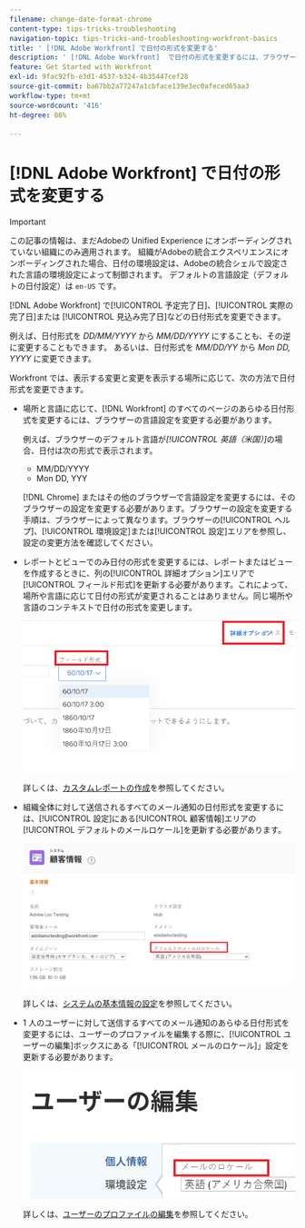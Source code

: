 ```yaml
---
filename: change-date-format-chrome
content-type: tips-tricks-troubleshooting
navigation-topic: tips-tricks-and-troubleshooting-workfront-basics
title: ' [!DNL Adobe Workfront] で日付の形式を変更する'
description: ' [!DNL Adobe Workfront]  で日付の形式を変更するには、ブラウザーの言語設定を変更する必要があります。'
feature: Get Started with Workfront
exl-id: 9fac92fb-e3d1-4537-b324-4b35447cef28
source-git-commit: ba67bb2a77247a1cbface139e3ec0afeced65aa3
workflow-type: tm+mt
source-wordcount: '416'
ht-degree: 86%

---
```


# [!DNL Adobe Workfront] で日付の形式を変更する

<!--this article used to be called "Change the date format in Adobe Workfront when using Chrome". The team decieded to make it more generic and hide the steps. Also see drafted content below-->

>[!IMPORTANT]
>
> この記事の情報は、まだAdobeの Unified Experience にオンボーディングされていない組織にのみ適用されます。
> 組織がAdobeの統合エクスペリエンスにオンボーディングされた場合、日付の環境設定は、Adobeの統合シェルで設定された言語の環境設定によって制御されます。 デフォルトの言語設定（デフォルトの日付設定）は `en-US` です。

[!DNL Adobe Workfront] で[!UICONTROL 予定完了日]、[!UICONTROL 実際の完了日]または [!UICONTROL 見込み完了日]などの日付形式を変更できます。

例えば、日付形式を _DD/MM/YYYY_ から _MM/DD/YYYY_ にすることも、その逆に変更することもできます。
あるいは、日付形式を _MM/DD/YY_ から _Mon DD, YYYY_ に変更できます。

Workfront では、表示する変更と変更を表示する場所に応じて、次の方法で日付形式を変更できます。

* 場所と言語に応じて、[!DNL Workfront] のすべてのページのあらゆる日付形式を変更するには、ブラウザーの言語設定を変更する必要があります。

  例えば、ブラウザーのデフォルト言語が&#x200B;*[!UICONTROL 英語（米国）]*&#x200B;の場合、日付は次の形式で表示されます。

   * MM/DD/YYYY
   * Mon DD, YYY

  [!DNL Chrome] またはその他のブラウザーで言語設定を変更するには、そのブラウザーの設定を変更する必要があります。ブラウザーの設定を変更する手順は、ブラウザーによって異なります。ブラウザーの[!UICONTROL ヘルプ]、[!UICONTROL 環境設定]または[!UICONTROL 設定]エリアを参照し、設定の変更方法を確認してください。

* レポートとビューでのみ日付の形式を変更するには、レポートまたはビューを作成するときに、列の[!UICONTROL 詳細オプション]エリアで[!UICONTROL フィールド形式]を更新する必要があります。これによって、場所や言語に応じて日付の形式が変更されることはありません。同じ場所や言語のコンテキストで日付の形式を変更します。

  ![](assets/field-format-in-advanced-options-of-a-view-highlighted.png)

  詳しくは、[カスタムレポートの作成](../../reports-and-dashboards/reports/creating-and-managing-reports/create-custom-report.md)を参照してください。

* 組織全体に対して送信されるすべてのメール通知の日付形式を変更するには、[!UICONTROL 設定]にある[!UICONTROL 顧客情報]エリアの[!UICONTROL デフォルトのメールロケール]を更新する必要があります。

  ![](assets/default-email-locale-field.png)

  詳しくは、[システムの基本情報の設定](../../administration-and-setup/get-started-wf-administration/configure-basic-info.md)を参照してください。

* 1 人のユーザーに対して送信するすべてのメール通知のあらゆる日付形式を変更するには、ユーザーのプロファイルを編集する際に、[!UICONTROL ユーザーの編集]ボックスにある「[!UICONTROL メールのロケール]」設定を更新する必要があります。

  ![](assets/email-locale-for-user-profile-highlighted.png)

  詳しくは、[ユーザーのプロファイルの編集](../../administration-and-setup/add-users/create-and-manage-users/edit-a-users-profile.md)を参照してください。

<!--drafted because we should not document steps for a third-party application

To change your language settings in Chrome:

1. Click the 3-dots in the top right corner of your Chrome interface, then click **Settings**.
1. On the left area of the Settings page, expand **Advanced**, then click **Languages**.  
   Or  
   Search for *language*&nbsp;at the top of the Settings page, then click **Languages**.

1. In the **Language** list, locate the language and region that use your preferred date format.

   **Example:** If you speak English and you want the date format to be MM/DD/YYYY, you would select **English (United States)**. If you speak English and you want the date format to be DD/MM/YYY, you would select **English (United Kingdom)**.

1. (Conditional) If the language and region you want to use are not visible in the list, click **Add languages** to add it to the list.
1. Click the 3-dot menu next to the language and region you want to use, then click **Move to the top**.
1. Return to the Workfront interface, then refresh the page.  
   The date format is now updated in projects and other areas of Workfront that use MM/DD/YYYY or DD/MM/YYYY format when displaying dates.

   -->

